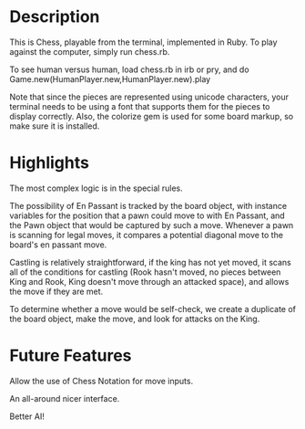 Description
=======
This is Chess, playable from the terminal, implemented in Ruby. To play against the computer, simply run chess.rb.

To see human versus human, load chess.rb in irb or pry, and do Game.new(HumanPlayer.new,HumanPlayer.new).play

Note that since the pieces are represented using unicode characters, your terminal needs to be using a font that supports them for the pieces to display correctly. Also, the colorize gem is used for some board markup, so make sure it is installed.

Highlights
======
The most complex logic is in the special rules.

The possibility of En Passant is tracked by the board object, with instance variables for the position that a pawn could move to with En Passant, and the Pawn object that would be captured by such a move. Whenever a pawn is scanning for legal moves, it compares a potential diagonal move to the board's en passant move.

Castling is relatively straightforward, if the king has not yet moved, it scans all of the conditions for castling (Rook hasn't moved, no pieces between King and Rook, King doesn't move through an attacked space), and allows the move if they are met.

To determine whether a move would be self-check, we create a duplicate of the board object, make the move, and look for attacks on the King.

Future Features
==========
Allow the use of Chess Notation for move inputs.

An all-around nicer interface.

Better AI!
